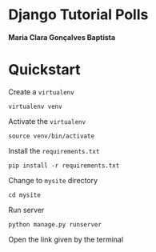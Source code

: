 # Django Tutorial Polls
#### Maria Clara Gonçalves Baptista 

# Quickstart

Create a `virtualenv`

```
virtualenv venv
```

Activate the `virtualenv`

```
source venv/bin/activate
```

Install the `requirements.txt`

```
pip install -r requirements.txt
```

Change to `mysite` directory

```
cd mysite
```

Run server 

```
python manage.py runserver
```

Open the link given by the terminal 